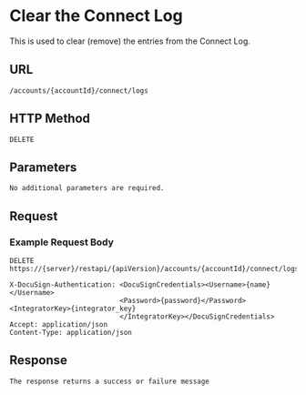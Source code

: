 # Clear the Connect Log

This is used to clear (remove) the entries from the Connect Log.

## URL

    /accounts/{accountId}/connect/logs

## HTTP Method

    DELETE

## Parameters

    No additional parameters are required.

## Request

### Example Request Body

    DELETE https://{server}/restapi/{apiVersion}/accounts/{accountId}/connect/logs
    
    X-DocuSign-Authentication: <DocuSignCredentials><Username>{name}</Username>
                               <Password>{password}</Password><IntegratorKey>{integrator_key}
                               </IntegratorKey></DocuSignCredentials>
    Accept: application/json
    Content-Type: application/json

## Response

    The response returns a success or failure message
